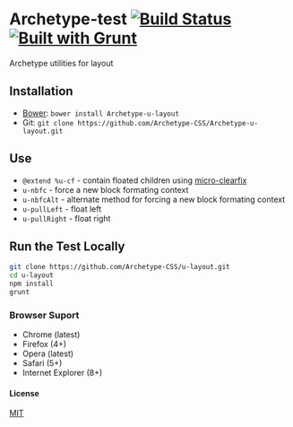 # Archetype-test [![Build Status](https://secure.travis-ci.org/Archetype-CSS/u-layout.png?branch=master)](http://travis-ci.org/Archetype-CSS/u-layout) [![Built with Grunt](https://cdn.gruntjs.com/builtwith.png)](http://gruntjs.com/)

Archetype utilities for layout

## Installation
  * [Bower](http://bower.io): `bower install Archetype-u-layout`
  * Git: `git clone https://github.com/Archetype-CSS/Archetype-u-layout.git`

## Use
  * `@extend %u-cf` - contain floated children using [micro-clearfix](http://nicolasgallagher.com/micro-clearfix-hack/) 
  * `u-nbfc` - force a new block formating context
  * `u-nbfcAlt` - alternate method for forcing a new block formating context
  * `u-pullLeft` - float left
  * `u-pullRight` - float right

## Run the Test Locally

```bash
git clone https://github.com/Archetype-CSS/u-layout.git
cd u-layout
npm install
grunt
```

### Browser Suport
  * Chrome (latest)
  * Firefox (4+)
  * Opera (latest)
  * Safari (5+)
  * Internet Explorer (8+)

#### License
[MIT](/LICENSE.md)

